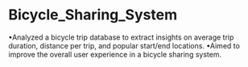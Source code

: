 # Bicycle_Sharing_System
•Analyzed a bicycle trip database to extract insights on average trip duration, distance per trip, and popular start/end locations.
•Aimed to improve the overall user experience in a bicycle sharing system.
